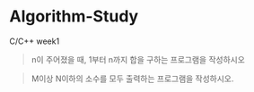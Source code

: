 # Algorithm-Study

C/C++
week1
> n이 주어졌을 때, 1부터 n까지 합을 구하는 프로그램을 작성하시오

> M이상 N이하의 소수를 모두 출력하는 프로그램을 작성하시오.
